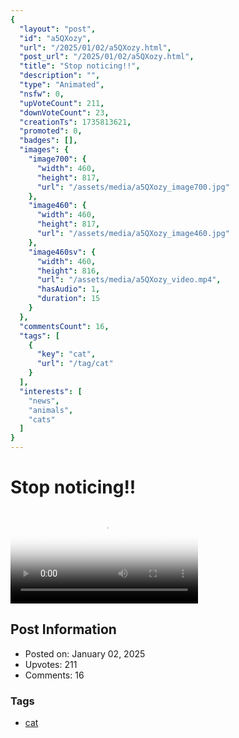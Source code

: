 ```yaml
---
{
  "layout": "post",
  "id": "a5QXozy",
  "url": "/2025/01/02/a5QXozy.html",
  "post_url": "/2025/01/02/a5QXozy.html",
  "title": "Stop noticing!!",
  "description": "",
  "type": "Animated",
  "nsfw": 0,
  "upVoteCount": 211,
  "downVoteCount": 23,
  "creationTs": 1735813621,
  "promoted": 0,
  "badges": [],
  "images": {
    "image700": {
      "width": 460,
      "height": 817,
      "url": "/assets/media/a5QXozy_image700.jpg"
    },
    "image460": {
      "width": 460,
      "height": 817,
      "url": "/assets/media/a5QXozy_image460.jpg"
    },
    "image460sv": {
      "width": 460,
      "height": 816,
      "url": "/assets/media/a5QXozy_video.mp4",
      "hasAudio": 1,
      "duration": 15
    }
  },
  "commentsCount": 16,
  "tags": [
    {
      "key": "cat",
      "url": "/tag/cat"
    }
  ],
  "interests": [
    "news",
    "animals",
    "cats"
  ]
}
---
```


# Stop noticing!!

<video controls playsinline loop poster="/assets/media/a5QXozy_image460.jpg">
  <source src="/assets/media/a5QXozy_video.mp4" type="video/mp4">
  Your browser does not support the video tag.
</video>

## Post Information

- Posted on: January 02, 2025
- Upvotes: 211
- Comments: 16

### Tags

- [cat](/tag/cat)
